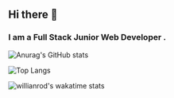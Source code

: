 ## Hi there 👋
### I am a Full Stack Junior Web Developer . 

![Anurag's GitHub stats](https://github-readme-stats.vercel.app/api?username=kevAs007&show_icons=true&theme=bear)

![Top Langs](https://github-readme-stats.vercel.app/api/top-langs/?username=kevAs&theme=bear&layout=compact)

![willianrod's wakatime stats](https://github-readme-stats.vercel.app/api/wakatime?username=kevAs&theme=bear&layout=compact)

<!--
**kevas007/kevAs007 ** is a ✨ _special_ ✨ repository because its `README.md` (this file) appears on your GitHub profile.
-->
